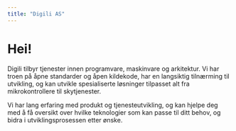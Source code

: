```yaml
---
title: "Digili AS"
---
```


# Hei!

Digili tilbyr tjenester innen programvare, maskinvare og arkitektur. Vi har troen på åpne standarder og åpen kildekode, har en langsiktig tilnærming til utvikling, og kan utvikle spesialiserte løsninger tilpasset alt fra mikrokontrollere til skytjenester. 

Vi har lang erfaring med produkt og tjenesteutvikling, og kan hjelpe deg med å få oversikt over hvilke teknologier som kan passe til ditt behov, og bidra i utviklingsprosessen etter ønske.
